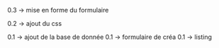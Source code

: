 0.3 -> mise en forme du formulaire

0.2 -> ajout du css

0.1 -> ajout de la base de donnée
0.1 -> formulaire de créa
0.1 -> listing